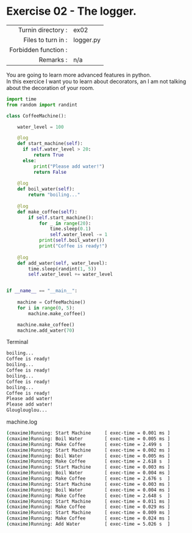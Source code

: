 # Exercise 02 - The logger.

|                         |                    |
| -----------------------:| ------------------ |
|   Turnin directory :    |  ex02              |
|   Files to turn in :    |  logger.py         |
|   Forbidden function :  |                    |
|   Remarks :             |  n/a               |

You are going to learn more advanced features in python.  
In this exercice I want you to learn about decorators, an I am not talking about the decoration of your room.  

```py
import time
from random import randint

class CoffeeMachine():

    water_level = 100

    @log
    def start_machine(self):
      if self.water_level > 20:
          return True
      else:
          print("Please add water!")
          return False
    
    @log
    def boil_water(self):
        return "boiling..."
    
    @log
    def make_coffee(self):
        if self.start_machine():
            for _ in range(20):
                time.sleep(0.1)
                self.water_level -= 1
            print(self.boil_water())
            print("Coffee is ready!")
    
    @log
    def add_water(self, water_level):
        time.sleep(randint(1, 5))
        self.water_level += water_level


if __name__ == "__main__":
    
    machine = CoffeeMachine()
    for i in range(0, 5):
        machine.make_coffee()

    machine.make_coffee()
    machine.add_water(70)

```

Terminal
```bash
boiling...
Coffee is ready!
boiling...
Coffee is ready!
boiling...
Coffee is ready!
boiling...
Coffee is ready!
Please add water!
Please add water!
Glouglouglou...
```

machine.log
```bash
(cmaxime)Running: Start Machine 	[ exec-time = 0.001 ms ]
(cmaxime)Running: Boil Water 	    [ exec-time = 0.005 ms ]
(cmaxime)Running: Make Coffee 	    [ exec-time = 2.499 s  ]
(cmaxime)Running: Start Machine 	[ exec-time = 0.002 ms ]
(cmaxime)Running: Boil Water 	    [ exec-time = 0.005 ms ]
(cmaxime)Running: Make Coffee 	    [ exec-time = 2.618 s  ]
(cmaxime)Running: Start Machine 	[ exec-time = 0.003 ms ]
(cmaxime)Running: Boil Water 	    [ exec-time = 0.004 ms ]
(cmaxime)Running: Make Coffee 	    [ exec-time = 2.676 s  ]
(cmaxime)Running: Start Machine 	[ exec-time = 0.003 ms ]
(cmaxime)Running: Boil Water 	    [ exec-time = 0.004 ms ]
(cmaxime)Running: Make Coffee 	    [ exec-time = 2.648 s  ]
(cmaxime)Running: Start Machine 	[ exec-time = 0.011 ms ]
(cmaxime)Running: Make Coffee 	    [ exec-time = 0.029 ms ]
(cmaxime)Running: Start Machine 	[ exec-time = 0.009 ms ]
(cmaxime)Running: Make Coffee 	    [ exec-time = 0.024 ms ]
(cmaxime)Running: Add Water 	    [ exec-time = 5.026 s  ]
```

